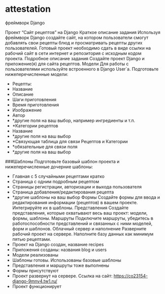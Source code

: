 # attestation
фреймворк Django

Проект “Сайт рецептов” на Django
Краткое описание задания
Используя фреймворк Django создайте сайт, на котором пользователи смогут
добавлять свои рецепты блюд и просматривать рецепты других пользователей.
Готовый проект необходимо сдать в виде ссылки на рабочий сайт в сети интернет и
репозитория с исходным кодом проекта.
Подробное описание задания
Создайте проект Django и приложение(я) для сайта рецептов.
Модели
Для работы с пользователями используйте встроенного в Django User`a.
Подготовьте нижеперечисленные модели:
+ Рецепты:
+ Название
+ Описание
+ Шаги приготовления
+ Время приготовления
+ Изображение
+ Автор
+ *другие поля на ваш выбор, например ингредиенты и т.п.
+ *Категории рецептов
+ Название
+ *другие поля на ваш выбор
+ *Связующая таблица для связи Рецептов и Категории
+ *обязательные для связи поля
+ *другие поля на ваш выбор

###Шаблоны
Подготовьте базовый шаблон проекта и нижеперечисленные дочерние шаблоны:
+ Главная с 5 случайными рецептами кратко
+ Страница с одним подробным рецептом
+ Страницы регистрации, авторизации и выхода пользователя
+ Страница добавления/редактирования рецепта
+ *другие шаблоны на ваш выбор
Формы
Создайте формы для ввода и редактирования информации (рецептов) в вашем
проекте. Интегрируйте их в шаблоны.
Представления
Создайте представления, которые охватывают весь ваш проект: модели, формы,
шаблоны.
Маршруты
Подключите маршруты, убедитесь в работоспособности представлений и связанных
с ними моделей, форм и шаблонов.
Облачный сервер и наполнение
Разверните рабочий проект на сервере. Наполните базу данных как минимум пятью
рецептами.
+ Проект на Django создан, название recipes
+ Приложения созданы: названия blog и users
+ Модели реализованы
+ Шаблоны готовы. Использованы базовые шаблоны
+ Представления и маршруты тоже выполнены
+ Формы присутствуют
+ Проект развернут на сервере. Ссылка на сайт: https://co23154-django-9mnv4.tw1.ru/
+ Проект функционирует

